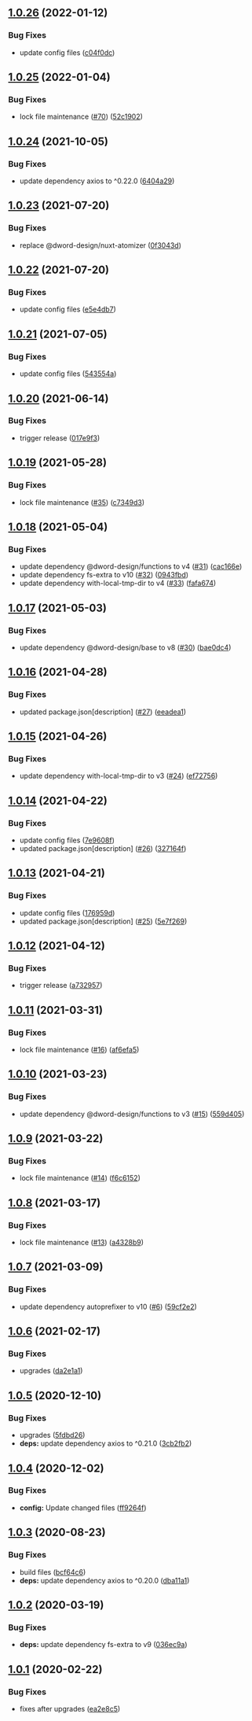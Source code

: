 ## [1.0.26](https://github.com/dword-design/atomizer-plugin-autoprefixer/compare/v1.0.25...v1.0.26) (2022-01-12)


### Bug Fixes

* update config files ([c04f0dc](https://github.com/dword-design/atomizer-plugin-autoprefixer/commit/c04f0dc109740d114f1cd6d6ea7edcd2cce7c185))

## [1.0.25](https://github.com/dword-design/atomizer-plugin-autoprefixer/compare/v1.0.24...v1.0.25) (2022-01-04)


### Bug Fixes

* lock file maintenance ([#70](https://github.com/dword-design/atomizer-plugin-autoprefixer/issues/70)) ([52c1902](https://github.com/dword-design/atomizer-plugin-autoprefixer/commit/52c19025448083716c04f58a0253b018a1c948c7))

## [1.0.24](https://github.com/dword-design/atomizer-plugin-autoprefixer/compare/v1.0.23...v1.0.24) (2021-10-05)


### Bug Fixes

* update dependency axios to ^0.22.0 ([6404a29](https://github.com/dword-design/atomizer-plugin-autoprefixer/commit/6404a2992d81a6d897fd405925c20c69c7e7716c))

## [1.0.23](https://github.com/dword-design/atomizer-plugin-autoprefixer/compare/v1.0.22...v1.0.23) (2021-07-20)


### Bug Fixes

* replace @dword-design/nuxt-atomizer ([0f3043d](https://github.com/dword-design/atomizer-plugin-autoprefixer/commit/0f3043d9bfb8ab8da67ff7b609894ea377e09bbf))

## [1.0.22](https://github.com/dword-design/atomizer-plugin-autoprefixer/compare/v1.0.21...v1.0.22) (2021-07-20)


### Bug Fixes

* update config files ([e5e4db7](https://github.com/dword-design/atomizer-plugin-autoprefixer/commit/e5e4db7d24608385a481f4d0ea09f31d719431bf))

## [1.0.21](https://github.com/dword-design/atomizer-plugin-autoprefixer/compare/v1.0.20...v1.0.21) (2021-07-05)


### Bug Fixes

* update config files ([543554a](https://github.com/dword-design/atomizer-plugin-autoprefixer/commit/543554a0dfee33dd9017954f1d254c7750a36e6b))

## [1.0.20](https://github.com/dword-design/atomizer-plugin-autoprefixer/compare/v1.0.19...v1.0.20) (2021-06-14)


### Bug Fixes

* trigger release ([017e9f3](https://github.com/dword-design/atomizer-plugin-autoprefixer/commit/017e9f3771f4121ea40a8ba4fea1d7b0cd4e4aa7))

## [1.0.19](https://github.com/dword-design/atomizer-plugin-autoprefixer/compare/v1.0.18...v1.0.19) (2021-05-28)


### Bug Fixes

* lock file maintenance ([#35](https://github.com/dword-design/atomizer-plugin-autoprefixer/issues/35)) ([c7349d3](https://github.com/dword-design/atomizer-plugin-autoprefixer/commit/c7349d3a51c6b4cc0bbab895349102f8124a6ca2))

## [1.0.18](https://github.com/dword-design/atomizer-plugin-autoprefixer/compare/v1.0.17...v1.0.18) (2021-05-04)


### Bug Fixes

* update dependency @dword-design/functions to v4 ([#31](https://github.com/dword-design/atomizer-plugin-autoprefixer/issues/31)) ([cac166e](https://github.com/dword-design/atomizer-plugin-autoprefixer/commit/cac166e0ea13ec5ed7016b1200cc0730e932fb4e))
* update dependency fs-extra to v10 ([#32](https://github.com/dword-design/atomizer-plugin-autoprefixer/issues/32)) ([0943fbd](https://github.com/dword-design/atomizer-plugin-autoprefixer/commit/0943fbd03159ff8f7db3da7e4e31bb2594f9fd7e))
* update dependency with-local-tmp-dir to v4 ([#33](https://github.com/dword-design/atomizer-plugin-autoprefixer/issues/33)) ([fafa674](https://github.com/dword-design/atomizer-plugin-autoprefixer/commit/fafa6748d5836263fc77a738458a23aa28cea3b5))

## [1.0.17](https://github.com/dword-design/atomizer-plugin-autoprefixer/compare/v1.0.16...v1.0.17) (2021-05-03)


### Bug Fixes

* update dependency @dword-design/base to v8 ([#30](https://github.com/dword-design/atomizer-plugin-autoprefixer/issues/30)) ([bae0dc4](https://github.com/dword-design/atomizer-plugin-autoprefixer/commit/bae0dc4141a396c2627ca862fc0b76cac07ea59a))

## [1.0.16](https://github.com/dword-design/atomizer-plugin-autoprefixer/compare/v1.0.15...v1.0.16) (2021-04-28)


### Bug Fixes

* updated package.json[description] ([#27](https://github.com/dword-design/atomizer-plugin-autoprefixer/issues/27)) ([eeadea1](https://github.com/dword-design/atomizer-plugin-autoprefixer/commit/eeadea106f1868d0c5bf7d441e23b6615abea543))

## [1.0.15](https://github.com/dword-design/atomizer-plugin-autoprefixer/compare/v1.0.14...v1.0.15) (2021-04-26)


### Bug Fixes

* update dependency with-local-tmp-dir to v3 ([#24](https://github.com/dword-design/atomizer-plugin-autoprefixer/issues/24)) ([ef72756](https://github.com/dword-design/atomizer-plugin-autoprefixer/commit/ef727561b8ea42cb1b81b91426a0246e52aa79f3))

## [1.0.14](https://github.com/dword-design/atomizer-plugin-autoprefixer/compare/v1.0.13...v1.0.14) (2021-04-22)


### Bug Fixes

* update config files ([7e9608f](https://github.com/dword-design/atomizer-plugin-autoprefixer/commit/7e9608f8b2976249d61131da276859cd3119cdd8))
* updated package.json[description] ([#26](https://github.com/dword-design/atomizer-plugin-autoprefixer/issues/26)) ([327164f](https://github.com/dword-design/atomizer-plugin-autoprefixer/commit/327164f6efa9fac6586c96ae4079e72fd0770332))

## [1.0.13](https://github.com/dword-design/atomizer-plugin-autoprefixer/compare/v1.0.12...v1.0.13) (2021-04-21)


### Bug Fixes

* update config files ([176959d](https://github.com/dword-design/atomizer-plugin-autoprefixer/commit/176959d3d7146154bdee975159d31f710738e3bf))
* updated package.json[description] ([#25](https://github.com/dword-design/atomizer-plugin-autoprefixer/issues/25)) ([5e7f269](https://github.com/dword-design/atomizer-plugin-autoprefixer/commit/5e7f269e4d2aafc4417f3a9fa13024904241c232))

## [1.0.12](https://github.com/dword-design/atomizer-plugin-autoprefixer/compare/v1.0.11...v1.0.12) (2021-04-12)


### Bug Fixes

* trigger release ([a732957](https://github.com/dword-design/atomizer-plugin-autoprefixer/commit/a7329577bc15bb6f1375a64953a504891a7c06e0))

## [1.0.11](https://github.com/dword-design/atomizer-plugin-autoprefixer/compare/v1.0.10...v1.0.11) (2021-03-31)


### Bug Fixes

* lock file maintenance ([#16](https://github.com/dword-design/atomizer-plugin-autoprefixer/issues/16)) ([af6efa5](https://github.com/dword-design/atomizer-plugin-autoprefixer/commit/af6efa5d7352808e37905fd1f9883d59ced4dc99))

## [1.0.10](https://github.com/dword-design/atomizer-plugin-autoprefixer/compare/v1.0.9...v1.0.10) (2021-03-23)


### Bug Fixes

* update dependency @dword-design/functions to v3 ([#15](https://github.com/dword-design/atomizer-plugin-autoprefixer/issues/15)) ([559d405](https://github.com/dword-design/atomizer-plugin-autoprefixer/commit/559d405a9033224445ec98ec1ef01c241ef5dfb2))

## [1.0.9](https://github.com/dword-design/atomizer-plugin-autoprefixer/compare/v1.0.8...v1.0.9) (2021-03-22)


### Bug Fixes

* lock file maintenance ([#14](https://github.com/dword-design/atomizer-plugin-autoprefixer/issues/14)) ([f6c6152](https://github.com/dword-design/atomizer-plugin-autoprefixer/commit/f6c6152b5de42209edb870c3c97db1dba814a808))

## [1.0.8](https://github.com/dword-design/atomizer-plugin-autoprefixer/compare/v1.0.7...v1.0.8) (2021-03-17)


### Bug Fixes

* lock file maintenance ([#13](https://github.com/dword-design/atomizer-plugin-autoprefixer/issues/13)) ([a4328b9](https://github.com/dword-design/atomizer-plugin-autoprefixer/commit/a4328b968c64bd87bb8b86573f5a6c9da81ea3b3))

## [1.0.7](https://github.com/dword-design/atomizer-plugin-autoprefixer/compare/v1.0.6...v1.0.7) (2021-03-09)


### Bug Fixes

* update dependency autoprefixer to v10 ([#6](https://github.com/dword-design/atomizer-plugin-autoprefixer/issues/6)) ([59cf2e2](https://github.com/dword-design/atomizer-plugin-autoprefixer/commit/59cf2e234e1208fc2d3e5a3c5f9c18e8b1b12958))

## [1.0.6](https://github.com/dword-design/atomizer-plugin-autoprefixer/compare/v1.0.5...v1.0.6) (2021-02-17)


### Bug Fixes

* upgrades ([da2e1a1](https://github.com/dword-design/atomizer-plugin-autoprefixer/commit/da2e1a1109387e4bcc9bc9076e3e14e0c62dc839))

## [1.0.5](https://github.com/dword-design/atomizer-plugin-autoprefixer/compare/v1.0.4...v1.0.5) (2020-12-10)


### Bug Fixes

* upgrades ([5fdbd26](https://github.com/dword-design/atomizer-plugin-autoprefixer/commit/5fdbd262dd9e98efbc693db7f867235c7bfa22b4))
* **deps:** update dependency axios to ^0.21.0 ([3cb2fb2](https://github.com/dword-design/atomizer-plugin-autoprefixer/commit/3cb2fb2f3de1d078ab407f775b5c6c1916b453f4))

## [1.0.4](https://github.com/dword-design/atomizer-plugin-autoprefixer/compare/v1.0.3...v1.0.4) (2020-12-02)


### Bug Fixes

* **config:** Update changed files ([ff9264f](https://github.com/dword-design/atomizer-plugin-autoprefixer/commit/ff9264f6b08709ed62035e5cb08f0cfe0a188c71))

## [1.0.3](https://github.com/dword-design/atomizer-plugin-autoprefixer/compare/v1.0.2...v1.0.3) (2020-08-23)


### Bug Fixes

* build files ([bcf64c6](https://github.com/dword-design/atomizer-plugin-autoprefixer/commit/bcf64c6299491921521086a6a3f944e80541931a))
* **deps:** update dependency axios to ^0.20.0 ([dba11a1](https://github.com/dword-design/atomizer-plugin-autoprefixer/commit/dba11a11f28b8ff759f480fc0cd301b61fd3367b))

## [1.0.2](https://github.com/dword-design/atomizer-plugin-autoprefixer/compare/v1.0.1...v1.0.2) (2020-03-19)


### Bug Fixes

* **deps:** update dependency fs-extra to v9 ([036ec9a](https://github.com/dword-design/atomizer-plugin-autoprefixer/commit/036ec9a521d2f6265521e41eab3de7e2eee3b16a))

## [1.0.1](https://github.com/dword-design/atomizer-plugin-autoprefixer/compare/v1.0.0...v1.0.1) (2020-02-22)


### Bug Fixes

* fixes after upgrades ([ea2e8c5](https://github.com/dword-design/atomizer-plugin-autoprefixer/commit/ea2e8c5ff09c7e6bcb1982c4e7d4b4ae5517c4a4))
